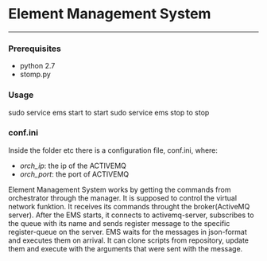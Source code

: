 # Element Management System
------


### Prerequisites

* python 2.7 
* stomp.py

### Usage

sudo service ems start to start
sudo service ems stop to stop

### conf.ini

Inside the folder etc there is a configuration file, conf.ini, where:

* *orch_ip*: the ip of the ACTIVEMQ
* *orch_port*: the port of ACTIVEMQ

Element Management System works by getting the commands from orchestrator through the manager. It is supposed to control the virtual network funktion. It receives its commands throught the broker(ActiveMQ server).
After the EMS starts, it connects to activemq-server, subscribes to the queue with its name and sends register message to the specific register-queue on the server.
EMS waits for the messages in json-format and executes them on arrival. It can clone scripts from repository, update them and execute with the arguments that were sent with the message. 

